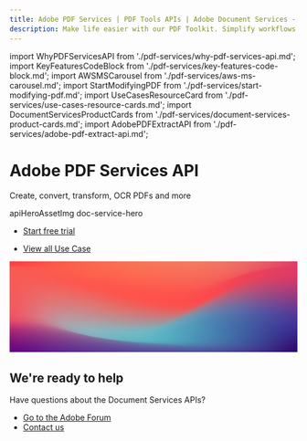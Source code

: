 ```yaml
---
title: Adobe PDF Services | PDF Tools APIs | Adobe Document Services - Adobe Developers
description: Make life easier with our PDF Toolkit. Simplify workflows and improve UX. Our PDF Services API helps you create, convert, OCR PDFs and more. Learn more today.
---
```


import WhyPDFServicesAPI from './pdf-services/why-pdf-services-api.md';
import KeyFeaturesCodeBlock from './pdf-services/key-features-code-block.md';
import AWSMSCarousel from './pdf-services/aws-ms-carousel.md';
import StartModifyingPDF from './pdf-services/start-modifying-pdf.md';
import UseCasesResourceCard from './pdf-services/use-cases-resource-cards.md';
import DocumentServicesProductCards from './pdf-services/document-services-product-cards.md';
import AdobePDFExtractAPI from './pdf-services/adobe-pdf-extract-api.md';


<Hero slots="heading, text, assetsImg, buttons" customLayout variant="fullwidth" className="herobgImage "/>

# Adobe PDF Services API

Create, convert, transform, OCR PDFs and more

apiHeroAssetImg doc-service-hero

<!-- - [Start free trial](/src/pages/gettingstarted.md) -->
- [Start free trial](https://dc.stage.acrobat.com/dc-integration-creation-app-cdn/index.html?api=pdf-services-api)



<!-- Why PDF Services API -->
<WrapperComponent slots="content" repeat="1" theme="lightest" className="why-pdf-services"/>

<WhyPDFServicesAPI />



<!-- Carousel Block -->

<AWSMSCarousel />



<!-- Key Features Code Block -->

<KeyFeaturesCodeBlock />



<!--Adobe PDF Extract API -->

<WrapperComponent slots="content" repeat="1" theme="lightest"/>

<AdobePDFExtractAPI />



<!--Stepper Block -->

<WrapperComponent slots="content" repeat="1" theme="light"/>

<StartModifyingPDF />




<!--Resource Card Block -->

<WrapperComponent slots="content" repeat="1" theme="lightest"/>

<UseCasesResourceCard />




<TextBlock slots="buttons" isCentered theme="lightest"  className='padding-5'/>

- [View all Use Case](/src/pages/use-cases)




<WrapperComponent slots="content" repeat="1" theme="light"/>

<DocumentServicesProductCards />




<SummaryBlock slots="image, heading, text, buttons" theme="lightest" background="white" />

![We're ready](images/bg-hero.jpeg)

## We're ready to help

Have questions about the Document Services APIs?

- [Go to the Adobe Forum](https://community.adobe.com/t5/document-services-apis/bd-p/Document-Cloud-SDK?page=1&sort=latest_replies&filter=all)
- [Contact us](./contact-us.md)